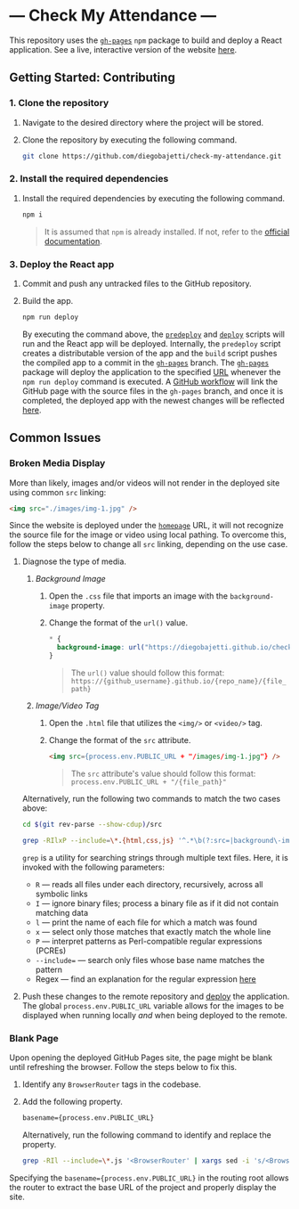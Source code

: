 # — Check My Attendance —

This repository uses the [`gh-pages`][gh-pages] `npm` package to build and deploy a React application. See a live, interactive version of the website [here][live-website].

## Getting Started: Contributing

### 1. Clone the repository

1. Navigate to the desired directory where the project will be stored.

1. Clone the repository by executing the following command.

   ```bash
   git clone https://github.com/diegobajetti/check-my-attendance.git
   ```

### 2. Install the required dependencies

1. Install the required dependencies by executing the following command.

   ```bash
   npm i
   ```

   > It is assumed that `npm` is already installed. If not, refer to the [official documentation][npm-doc].

### 3. Deploy the React app

1. Commit and push any untracked files to the GitHub repository.

1. Build the app.

   ```bash
   npm run deploy
   ```

   By executing the command above, the [`predeploy`][package-json-predeploy] and [`deploy`][package-json-deploy] scripts will run and the React app will be deployed. Internally, the `predeploy` script creates a distributable version of the app and the `build` script pushes the compiled app to a commit in the [`gh-pages`][gh-pages-branch] branch. The [`gh-pages`][gh-pages] package will deploy the application to the specified [URL][package-json-homepage] whenever the `npm run deploy` command is executed. A [GitHub workflow][github-action] will link the GitHub page with the source files in the `gh-pages` branch, and once it is completed, the deployed app with the newest changes will be reflected [here][live-website].

## Common Issues

### Broken Media Display

More than likely, images and/or videos will not render in the deployed site using common `src` linking:

```html
<img src="./images/img-1.jpg" />
```

Since the website is deployed under the [`homepage`][package-json-homepage] URL, it will not recognize the source file for the image or video using local pathing. To overcome this, follow the steps below to change all `src` linking, depending on the use case.

1. Diagnose the type of media.

   1. _Background Image_

      1. Open the `.css` file that imports an image with the `background-image` property.
      1. Change the format of the `url()` value.

         ```css
         * {
           background-image: url("https://diegobajetti.github.io/check-my-attendance/images/img-1.jpg");
         }
         ```

         > The `url()` value should follow this format: `https://{github_username}.github.io/{repo_name}/{file_path}`

   1. _Image/Video Tag_

      1. Open the `.html` file that utilizes the `<img/>` or `<video/>` tag.
      1. Change the format of the `src` attribute.

         ```html
         <img src={process.env.PUBLIC_URL + "/images/img-1.jpg"} />
         ```

         > The `src` attribute's value should follow this format: `process.env.PUBLIC_URL + "/{file_path}"`

   Alternatively, run the following two commands to match the two cases above:

   ```sh
   cd $(git rev-parse --show-cdup)/src
   ```

   ```sh
   grep -RIlxP --include=\*.{html,css,js} '^.*\b(?:src=|background\-image:).*$'
   ```

   `grep` is a utility for searching strings through multiple text files. Here, it is invoked with the following parameters:

   - `R` — reads all files under each directory, recursively, across all symbolic links
   - `I` — ignore binary files; process a binary file as if it did not contain matching data
   - `l` — print the name of each file for which a match was found
   - `x` — select only those matches that exactly match the whole line
   - `P` — interpret patterns as Perl-compatible regular expressions (PCREs)
   - `--include=` — search only files whose base name matches the pattern
   - Regex — find an explanation for the regular expression [here][regex-example]

1. Push these changes to the remote repository and [deploy](#3-deploy-the-react-app) the application. The global `process.env.PUBLIC_URL` variable allows for the images to be displayed when running locally _and_ when being deployed to the remote.

### Blank Page

Upon opening the deployed GitHub Pages site, the page might be blank until refreshing the browser. Follow the steps below to fix this.

1. Identify any `BrowserRouter` tags in the codebase.

1. Add the following property.

   ```html
   basename={process.env.PUBLIC_URL}
   ```

   Alternatively, run the following command to identify and replace the property.

   ```sh
   grep -RIl --include=\*.js '<BrowserRouter' | xargs sed -i 's/<BrowserRouter/<BrowserRouter basename={process.env.PUBLIC_URL}/g'
   ```

Specifying the `basename={process.env.PUBLIC_URL}` in the routing root allows the router to extract the base URL of the project and properly display the site.

[gh-pages]: https://github.com/gitname/react-gh-pages
[live-website]: https://diegobajetti.github.io/check-my-attendance/
[npm-doc]: https://docs.npmjs.com/downloading-and-installing-node-js-and-npm
[package-json-homepage]: https://github.com/diegobajetti/check-my-attendance/blob/master/package.json#L4
[package-json-predeploy]: https://github.com/diegobajetti/check-my-attendance/blob/master/package.json#L24
[package-json-deploy]: https://github.com/diegobajetti/check-my-attendance/blob/master/package.json#L25
[gh-pages-branch]: https://github.com/diegobajetti/check-my-attendance/tree/gh-pages
[github-action]: https://github.com/diegobajetti/check-my-attendance/actions
[regex-example]: https://regex101.com/r/iUYcBT/1
